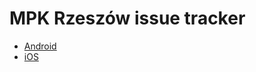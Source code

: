 MPK Rzeszów issue tracker
=========================

* [Android](https://play.google.com/store/apps/details?id=com.kgurgul.mpk)
* [iOS](https://apps.apple.com/pl/app/mpk-rzeszów/id6446125094)
